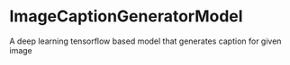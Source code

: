 # ImageCaptionGeneratorModel
A deep learning tensorflow based model that generates caption for given image
